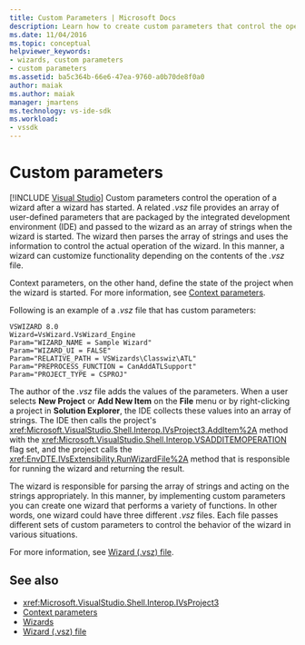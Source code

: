```yaml
---
title: Custom Parameters | Microsoft Docs
description: Learn how to create custom parameters that control the operation of a wizard after a wizard has started, by modifying a .vsz file.
ms.date: 11/04/2016
ms.topic: conceptual
helpviewer_keywords:
- wizards, custom parameters
- custom parameters
ms.assetid: ba5c364b-66e6-47ea-9760-a0b70de8f0a0
author: maiak
ms.author: maiak
manager: jmartens
ms.technology: vs-ide-sdk
ms.workload:
- vssdk
---
```

# Custom parameters

 [!INCLUDE [Visual Studio](~/includes/applies-to-version/vs-windows-only.md)]
Custom parameters control the operation of a wizard after a wizard has started. A related *.vsz* file provides an array of user-defined parameters that are packaged by the integrated development environment (IDE) and passed to the wizard as an array of strings when the wizard is started. The wizard then parses the array of strings and uses the information to control the actual operation of the wizard. In this manner, a wizard can customize functionality depending on the contents of the *.vsz* file.

 Context parameters, on the other hand, define the state of the project when the wizard is started. For more information, see [Context parameters](../../extensibility/internals/context-parameters.md).

 Following is an example of a *.vsz* file that has custom parameters:

```
VSWIZARD 8.0
Wizard=VsWizard.VsWizard_Engine
Param="WIZARD_NAME = Sample Wizard"
Param="WIZARD_UI = FALSE"
Param="RELATIVE_PATH = VSWizards\Classwiz\ATL"
Param="PREPROCESS_FUNCTION = CanAddATLSupport"
Param="PROJECT_TYPE = CSPROJ"
```

 The author of the *.vsz* file adds the values of the parameters. When a user selects **New Project** or **Add New Item** on the **File** menu or by right-clicking a project in **Solution Explorer**, the IDE collects these values into an array of strings. The IDE then calls the project's <xref:Microsoft.VisualStudio.Shell.Interop.IVsProject3.AddItem%2A> method with the <xref:Microsoft.VisualStudio.Shell.Interop.VSADDITEMOPERATION> flag set, and the project calls the <xref:EnvDTE.IVsExtensibility.RunWizardFile%2A> method that is responsible for running the wizard and returning the result.

 The wizard is responsible for parsing the array of strings and acting on the strings appropriately. In this manner, by implementing custom parameters you can create one wizard that performs a variety of functions. In other words, one wizard could have three different *.vsz* files. Each file passes different sets of custom parameters to control the behavior of the wizard in various situations.

 For more information, see [Wizard (.vsz) file](../../extensibility/internals/wizard-dot-vsz-file.md).

## See also
- <xref:Microsoft.VisualStudio.Shell.Interop.IVsProject3>
- [Context parameters](../../extensibility/internals/context-parameters.md)
- [Wizards](../../extensibility/internals/wizards.md)
- [Wizard (.vsz) file](../../extensibility/internals/wizard-dot-vsz-file.md)

